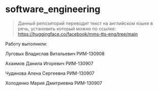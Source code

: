 # software_engineering
>Данный репозиторий переводит текст на английском языке в речь, установить который можно по ссылке:
>https://huggingface.co/facebook/mms-tts-eng/tree/main

Работу выполнили:

Луговых Владислав Витальевич РИМ-130908

Ахаимов Данила Игоревич РИМ-130907

Чудинова Алена Сергеевна РИМ-130907

Холоденко Мария Дмитриевна РИМ-130907
